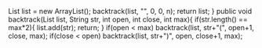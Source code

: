 List<String> list = new ArrayList<String>();
backtrack(list, "", 0, 0, n);
return list;
}
public void backtrack(List<String> list, String str, int open, int close, int max){
if(str.length() == max*2){
list.add(str);
return;
}
if(open < max)
backtrack(list, str+"(", open+1, close, max);
if(close < open)
backtrack(list, str+")", open, close+1, max);